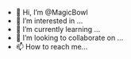 - 👋 Hi, I’m @MagicBowl
- 👀 I’m interested in ...
- 🌱 I’m currently learning ...
- 💞️ I’m looking to collaborate on ...
- 📫 How to reach me...

<!---
MagicBowl/MagicBowl is a ✨ special ✨ repository because its `README.md` (this file) appears on your GitHub profile.
You can click the Preview link to take a look at your changes.
--->
